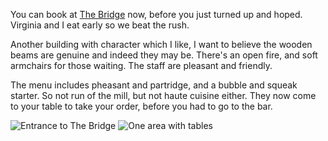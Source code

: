 You can book at
[The Bridge](https://www.chefandbrewer.com/pubs/cambridgeshire/bridge/) now, before you just turned up and hoped.
Virginia and I eat early so we beat the rush.

Another building with character which I like, I want to
believe the wooden beams are genuine and indeed they may
be.  There's an open fire, and soft armchairs for those
waiting.  The staff are pleasant and friendly.

The menu includes pheasant and partridge, and a bubble
and squeak starter.  So not run of the mill, but not
haute cuisine either.  They now come to your table
to take your order, before you had to go to the bar.

![Entrance to The Bridge](DSCF3229.JPG)
![One area with tables](DSCF3230.JPG)
